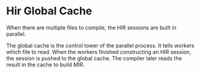 # Hir Global Cache

When there are multiple files to compile, the HIR sessions are built in parallel.

The global cache is the control tower of the parallel process. It tells workers which file to read. When the workers finished constructing an HIR session, the session is pushed to the global cache. The compiler later reads the result in the cache to build MIR.

